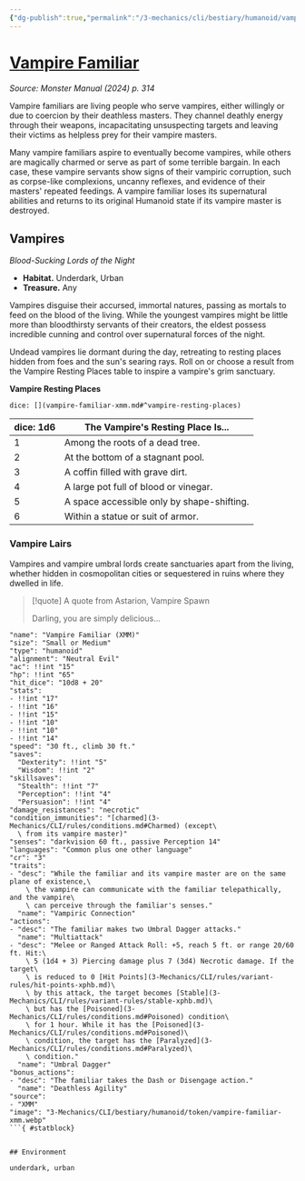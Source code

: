 ```yaml
---
{"dg-publish":true,"permalink":"/3-mechanics/cli/bestiary/humanoid/vampire-familiar-xmm/","tags":["ttrpg-cli/compendium/src/5e/xmm","ttrpg-cli/monster/cr/3","ttrpg-cli/monster/environment/underdark","ttrpg-cli/monster/environment/urban","ttrpg-cli/monster/size/small-or-medium","ttrpg-cli/monster/type/humanoid"],"noteIcon":""}
---
```


# [Vampire Familiar](3-Mechanics\CLI\bestiary\humanoid/vampire-familiar-xmm.md)
*Source: Monster Manual (2024) p. 314*  

Vampire familiars are living people who serve vampires, either willingly or due to coercion by their deathless masters. They channel deathly energy through their weapons, incapacitating unsuspecting targets and leaving their victims as helpless prey for their vampire masters.

Many vampire familiars aspire to eventually become vampires, while others are magically charmed or serve as part of some terrible bargain. In each case, these vampire servants show signs of their vampiric corruption, such as corpse-like complexions, uncanny reflexes, and evidence of their masters' repeated feedings. A vampire familiar loses its supernatural abilities and returns to its original Humanoid state if its vampire master is destroyed.

## Vampires

*Blood-Sucking Lords of the Night*

- **Habitat.** Underdark, Urban  
- **Treasure.** Any  

Vampires disguise their accursed, immortal natures, passing as mortals to feed on the blood of the living. While the youngest vampires might be little more than bloodthirsty servants of their creators, the eldest possess incredible cunning and control over supernatural forces of the night.

Undead vampires lie dormant during the day, retreating to resting places hidden from foes and the sun's searing rays. Roll on or choose a result from the Vampire Resting Places table to inspire a vampire's grim sanctuary.

**Vampire Resting Places**

`dice: [](vampire-familiar-xmm.md#^vampire-resting-places)`

| dice: 1d6 | The Vampire's Resting Place Is... |
|-----------|-----------------------------------|
| 1 | Among the roots of a dead tree. |
| 2 | At the bottom of a stagnant pool. |
| 3 | A coffin filled with grave dirt. |
| 4 | A large pot full of blood or vinegar. |
| 5 | A space accessible only by shape-shifting. |
| 6 | Within a statue or suit of armor. |{ #vampire-resting-places}


### Vampire Lairs

Vampires and vampire umbral lords create sanctuaries apart from the living, whether hidden in cosmopolitan cities or sequestered in ruins where they dwelled in life.

> [!quote] A quote from Astarion, Vampire Spawn  
> 
> Darling, you are simply delicious...


```statblock
"name": "Vampire Familiar (XMM)"
"size": "Small or Medium"
"type": "humanoid"
"alignment": "Neutral Evil"
"ac": !!int "15"
"hp": !!int "65"
"hit_dice": "10d8 + 20"
"stats":
- !!int "17"
- !!int "16"
- !!int "15"
- !!int "10"
- !!int "10"
- !!int "14"
"speed": "30 ft., climb 30 ft."
"saves":
  "Dexterity": !!int "5"
  "Wisdom": !!int "2"
"skillsaves":
  "Stealth": !!int "7"
  "Perception": !!int "4"
  "Persuasion": !!int "4"
"damage_resistances": "necrotic"
"condition_immunities": "[charmed](3-Mechanics/CLI/rules/conditions.md#Charmed) (except\
  \ from its vampire master)"
"senses": "darkvision 60 ft., passive Perception 14"
"languages": "Common plus one other language"
"cr": "3"
"traits":
- "desc": "While the familiar and its vampire master are on the same plane of existence,\
    \ the vampire can communicate with the familiar telepathically, and the vampire\
    \ can perceive through the familiar's senses."
  "name": "Vampiric Connection"
"actions":
- "desc": "The familiar makes two Umbral Dagger attacks."
  "name": "Multiattack"
- "desc": "Melee or Ranged Attack Roll: +5, reach 5 ft. or range 20/60 ft. Hit:\
    \ 5 (1d4 + 3) Piercing damage plus 7 (3d4) Necrotic damage. If the target\
    \ is reduced to 0 [Hit Points](3-Mechanics/CLI/rules/variant-rules/hit-points-xphb.md)\
    \ by this attack, the target becomes [Stable](3-Mechanics/CLI/rules/variant-rules/stable-xphb.md)\
    \ but has the [Poisoned](3-Mechanics/CLI/rules/conditions.md#Poisoned) condition\
    \ for 1 hour. While it has the [Poisoned](3-Mechanics/CLI/rules/conditions.md#Poisoned)\
    \ condition, the target has the [Paralyzed](3-Mechanics/CLI/rules/conditions.md#Paralyzed)\
    \ condition."
  "name": "Umbral Dagger"
"bonus_actions":
- "desc": "The familiar takes the Dash or Disengage action."
  "name": "Deathless Agility"
"source":
- "XMM"
"image": "3-Mechanics/CLI/bestiary/humanoid/token/vampire-familiar-xmm.webp"
```{ #statblock}


## Environment

underdark, urban